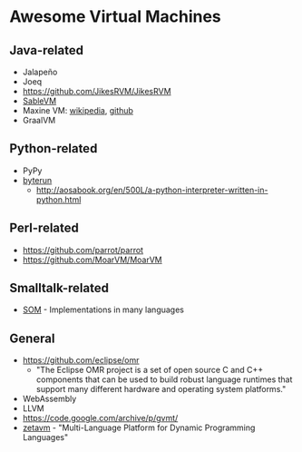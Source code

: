 Awesome Virtual Machines
========================

Java-related
------------
* Jalapeño
* Joeq
* https://github.com/JikesRVM/JikesRVM
* [SableVM](www.sablevm.org)
* Maxine VM: [wikipedia](https://en.wikipedia.org/wiki/Maxine_Virtual_Machine), [github](https://github.com/beehive-lab/Maxine-VM)
* GraalVM

Python-related
---------------
* PyPy
* [byterun](https://github.com/nedbat/byterun)
  * http://aosabook.org/en/500L/a-python-interpreter-written-in-python.html

Perl-related
------------
* https://github.com/parrot/parrot
* https://github.com/MoarVM/MoarVM

Smalltalk-related
-----------------
* [SOM](https://som-st.github.io/) - Implementations in many languages

General
-------

* https://github.com/eclipse/omr
  * "The Eclipse OMR project is a set of open source C and C++ components
  that can be used to build robust language runtimes that support many
  different hardware and operating system platforms."
* WebAssembly
* LLVM
* https://code.google.com/archive/p/gvmt/
* [zetavm](https://github.com/zetavm/zetavm) - "Multi-Language Platform for Dynamic Programming Languages"
